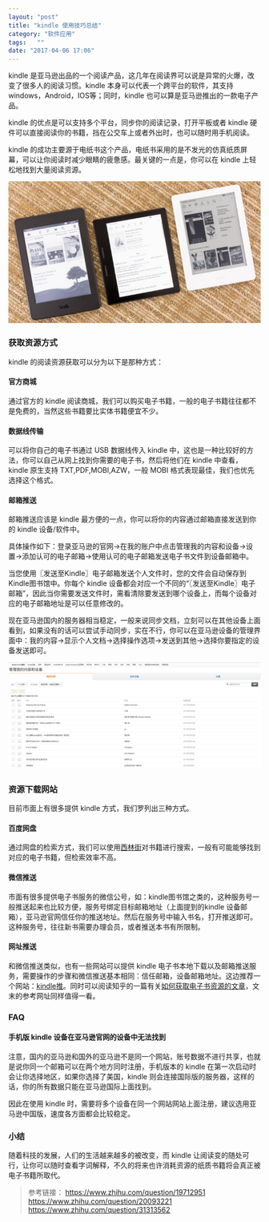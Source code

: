 ```yaml
---
layout: "post"
title: "kindle 使用技巧总结"
category: "软件应用"
tags:   ""
date: "2017-04-06 17:06"
---
```


kindle 是亚马逊出品的一个阅读产品，这几年在阅读界可以说是异常的火爆，改变了很多人的阅读习惯。kindle 本身可以代表一个跨平台的软件，其支持 windows，Android，IOS等；同时，kindle 也可以算是亚马逊推出的一款电子产品。

kindle 的优点是可以支持多个平台，同步你的阅读记录，打开平板或者 kindle 硬件可以直接阅读你的书籍，挡在公交车上或者外出时，也可以随时用手机阅读。

kindle 的成功主要源于电纸书这个产品，电纸书采用的是不发光的仿真纸质屏幕，可以让你阅读时减少眼睛的疲惫感。最关键的一点是，你可以在 kindle 上轻松地找到大量阅读资源。

![](https://raw.githubusercontent.com/noparkinghere/noparkinghere.github.io/master/img/2017-04-06-kindle-使用技巧总结/1.jpg)

<!-- more -->

### 获取资源方式

kindle 的阅读资源获取可以分为以下是那种方式：

#### 官方商城

通过官方的 kindle 阅读商城，我们可以购买电子书籍，一般的电子书籍往往都不是免费的，当然这些书籍要比实体书籍便宜不少。

#### 数据线传输

可以将你自己的电子书通过 USB 数据线传入 kindle 中，这也是一种比较好的方法，你可以自己从网上找到你需要的电子书，然后将他们在 kindle 中查看， kindle 原生支持 TXT,PDF,MOBI,AZW，一般 MOBI 格式表现最佳，我们也优先选择这个格式。

#### 邮箱推送

邮箱推送应该是 kindle 最方便的一点，你可以将你的内容通过邮箱直接发送到你的 kindle 设备/软件中。

具体操作如下：登录亚马逊的官网->在我的账户中点击管理我的内容和设备->设置->添加认可的电子邮箱->使用认可的电子邮箱发送电子书文件到设备邮箱中。

当您使用〖发送至Kindle〗电子邮箱发送个人文件时，您的文件会自动保存到Kindle图书馆中。你每个 kindle 设备都会对应一个不同的“〖发送至Kindle〗电子邮箱”，因此当你需要发送文件时，需看清除要发送到哪个设备上，而每个设备对应的电子邮箱地址是可以任意修改的。

现在亚马逊国内的服务器相当稳定，一般来说同步文档，立刻可以在其他设备上面看到，如果没有的话可以尝试手动同步，实在不行，你可以在亚马逊设备的管理界面中：我的内容->显示个人文档->选择操作选项->发送到其他->选择你要指定的设备发送即可。

![](https://raw.githubusercontent.com/noparkinghere/noparkinghere.github.io/master/img/2017-04-06-kindle-使用技巧总结/2.png)


### 资源下载网站

目前市面上有很多提供 kindle 方式，我们罗列出三种方式。

#### 百度网盘

通过网盘的检索方式，我们可以使用[西林街](http://www.xilinjie.com)对书籍进行搜索，一般有可能能够找到对应的电子书籍，但检索效率不高。

#### 微信推送

市面有很多提供电子书服务的微信公号，如：kindle图书馆之类的，这种服务号一般推送起来也比较方便，服务号绑定目标邮箱地址（上面提到的kindle 设备邮箱），亚马逊官网信任你的推送地址。然后在服务号中输入书名，打开推送即可。这种服务号，往往新书需要办理会员，或者推送本书有所限制。

#### 网址推送

和微信推送类似，也有一些网站可以提供 kindle 电子书本地下载以及邮箱推送服务，需要操作的步骤和微信推送基本相同：信任邮箱，设备邮箱地址。这边推荐一个网站：[kindle推](http://www.kindlepush.com)。同时可以阅读知乎的一篇有关[如何获取电子书资源的文章](https://www.zhihu.com/question/20093221)，文末的参考网址同样值得一看。

### FAQ

#### 手机版 kindle 设备在亚马逊官网的设备中无法找到

注意，国内的亚马逊和国外的亚马逊不是同一个网站，账号数据不进行共享，也就是说你同一个邮箱可以在两个地方同时注册，手机版本的 kindle 在第一次启动时会让你选择地区，如果你选择了美国，kindle 则会连接国际版的服务器，这样的话，你的所有数据只能在亚马逊国际上面找到。

因此在使用 kindle 时，需要将多个设备在同一个网站网站上面注册，建议选用亚马逊中国版，速度各方面都会比较稳定。

### 小结

随着科技的发展，人们的生活越来越多的被改变，而 kindle 让阅读变的随处可行，让你可以随时查看字词解释，不久的将来也许消耗资源的纸质书籍将会真正被电子书籍所取代。



> 参考链接：
> https://www.zhihu.com/question/19712951
> https://www.zhihu.com/question/20093221
> https://www.zhihu.com/question/31313562
